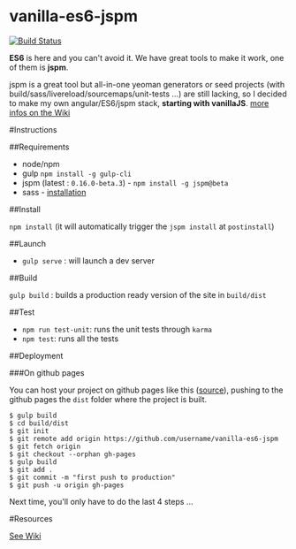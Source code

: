 vanilla-es6-jspm
================

[![Build Status](https://travis-ci.org/topheman/vanilla-es6-jspm.svg)](https://travis-ci.org/topheman/vanilla-es6-jspm)

**ES6** is here and you can't avoid it. We have great tools to make it work, one of them is **jspm**.

jspm is a great tool but all-in-one yeoman generators or seed projects (with build/sass/livereload/sourcemaps/unit-tests ...) are still lacking, so I decided to make my own angular/ES6/jspm stack, **starting with vanillaJS**. [more infos on the Wiki](https://github.com/topheman/vanilla-es6-jspm/wiki)

#Instructions

##Requirements

* node/npm
* gulp `npm install -g gulp-cli`
* jspm (latest : `0.16.0-beta.3`) - `npm install -g jspm@beta`
* sass - [installation](http://sass-lang.com/install)

##Install

`npm install` (it will automatically trigger the `jspm install` at `postinstall`)

##Launch

* `gulp serve` : will launch a dev server

##Build

`gulp build` : builds a production ready version of the site in `build/dist`

##Test

* `npm run test-unit`: runs the unit tests through `karma`
* `npm test`: runs all the tests 

##Deployment

###On github pages

You can host your project on github pages like this ([source](https://help.github.com/articles/creating-project-pages-manually/)), pushing to the github pages the `dist` folder where the project is built.

```shell
$ gulp build
$ cd build/dist
$ git init
$ git remote add origin https://github.com/username/vanilla-es6-jspm
$ git fetch origin
$ git checkout --orphan gh-pages
$ gulp build
$ git add .
$ git commit -m "first push to production"
$ git push -u origin gh-pages
```

Next time, you'll only have to do the last 4 steps ...

#Resources

[See Wiki](https://github.com/topheman/vanilla-es6-jspm/wiki/Resources)